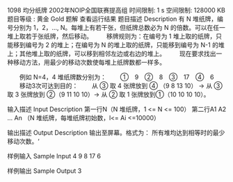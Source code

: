 1098 均分纸牌  2002年NOIP全国联赛提高组
 时间限制: 1 s
 空间限制: 128000 KB
 题目等级 : 黄金 Gold
 题解
 查看运行结果
题目描述 Description
有 N 堆纸牌，编号分别为 1，2，…, N。每堆上有若干张，但纸牌总数必为 N 的倍数。可以在任一堆上取若于张纸牌，然后移动。
　　移牌规则为：在编号为 1 堆上取的纸牌，只能移到编号为 2 的堆上；在编号为 N 的堆上取的纸牌，只能移到编号为 N-1 的堆上；其他堆上取的纸牌，可以移到相邻左边或右边的堆上。
　　现在要求找出一种移动方法，用最少的移动次数使每堆上纸牌数都一样多。

　　例如 N=4，4 堆纸牌数分别为：
　　①　9　②　8　③　17　④　6
　　移动3次可达到目的：
　　从 ③ 取 4 张牌放到 ④ （9 8 13 10） -> 从 ③ 取 3 张牌放到 ②（9 11 10 10）-> 从 ② 取 1 张牌放到①（10 10 10 10）。

输入描述 Input Description
第一行N（N 堆纸牌，1 <= N <= 100）
第二行A1 A2 … An （N 堆纸牌，每堆纸牌初始数，l<= Ai <=10000）

输出描述 Output Description
输出至屏幕。格式为：
所有堆均达到相等时的最少移动次数。‘

样例输入 Sample Input
4
9 8 17 6

样例输出 Sample Output
3